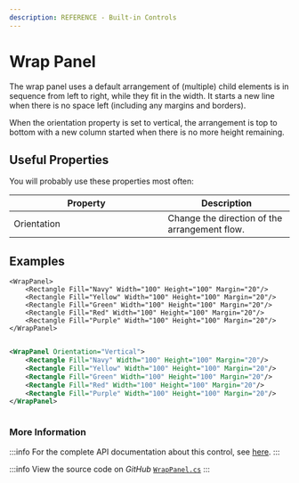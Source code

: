 ```yaml
---
description: REFERENCE - Built-in Controls
---
```


# Wrap Panel

The wrap panel uses a default arrangement of (multiple) child elements is in sequence from left to right, while they fit in the width. It starts a new line when there is no space left (including any margins and borders). &#x20;

When the orientation property is set to vertical, the arrangement is top to bottom with a new column started when there is no more height remaining.&#x20;

## Useful Properties

You will probably use these properties most often:

<table><thead><tr><th width="261">Property</th><th>Description</th></tr></thead><tbody><tr><td>Orientation</td><td>Change the direction of the arrangement flow.</td></tr></tbody></table>

## Examples

```
<WrapPanel>
    <Rectangle Fill="Navy" Width="100" Height="100" Margin="20"/>
    <Rectangle Fill="Yellow" Width="100" Height="100" Margin="20"/>
    <Rectangle Fill="Green" Width="100" Height="100" Margin="20"/>
    <Rectangle Fill="Red" Width="100" Height="100" Margin="20"/>
    <Rectangle Fill="Purple" Width="100" Height="100" Margin="20"/>
</WrapPanel>
```

<img src='/img/gitbook-import/assets/image (5) (1).png' alt=''/>

```xml
<WrapPanel Orientation="Vertical">
    <Rectangle Fill="Navy" Width="100" Height="100" Margin="20"/>
    <Rectangle Fill="Yellow" Width="100" Height="100" Margin="20"/>
    <Rectangle Fill="Green" Width="100" Height="100" Margin="20"/>
    <Rectangle Fill="Red" Width="100" Height="100" Margin="20"/>
    <Rectangle Fill="Purple" Width="100" Height="100" Margin="20"/>
</WrapPanel>
```

<img src='/img/gitbook-import/assets/image (15) (1).png' alt=''/>

### More Information

:::info
For the complete API documentation about this control, see [here](http://reference.avaloniaui.net/api/Avalonia.Controls/WrapPanel/).
:::

:::info
View the source code on _GitHub_ [`WrapPanel.cs`](https://github.com/AvaloniaUI/Avalonia/blob/master/src/Avalonia.Controls/WrapPanel.cs)
:::
